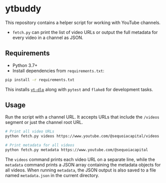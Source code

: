 # ytbuddy

This repository contains a helper script for working with YouTube channels.

- `fetch.py` can print the list of video URLs or output the full metadata for
  every video in a channel as JSON.

## Requirements

- Python 3.7+
- Install dependencies from `requirements.txt`:

```bash
pip install -r requirements.txt
```

This installs [`yt-dlp`](https://github.com/yt-dlp/yt-dlp) along with `pytest` and `flake8` for
development tasks.

## Usage

Run the script with a channel URL. It accepts URLs that include the `/videos`
segment or just the channel root URL.

```bash
# Print all video URLs
python fetch.py videos https://www.youtube.com/@sequoiacapital/videos

# Print metadata for all videos
python fetch.py metadata https://www.youtube.com/@sequoiacapital
```

The ``videos`` command prints each video URL on a separate line, while the
``metadata`` command prints a JSON array containing the metadata objects for all
videos. When running ``metadata``, the JSON output is also saved to a file named
``metadata.json`` in the current directory.
